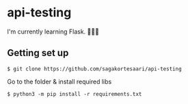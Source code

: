 # api-testing
I'm currently learning Flask. 👩🏼‍🎓

## Getting set up
```
$ git clone https://github.com/sagakortesaari/api-testing
```
Go to the folder & install required libs
```
$ python3 -m pip install -r requirements.txt
```
